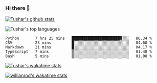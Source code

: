 ### Hi there 👋
[![Tushar's github stats](https://github-readme-stats.vercel.app/api?username=tushar2407&theme=radical&show_icons=true)](https://github.com/tushar2407/github-readme-stats)

<!-- <img align="center" src="https://github-readme-stats.vercel.app/api/?username=tushar2407&show_icons=true&theme=dark" /> -->

![Tushar's top languages](https://github-readme-stats.vercel.app/api/top-langs/?username=tushar2407&theme=radical&layout=compact&show_icons=true)

<!-- <img align="center" src="https://github-readme-stats.vercel.app/api/top-langs/?username=tushar2407&theme=radical&layout=compact" /> -->

<!--START_SECTION:waka-->
```text
Python       7 hrs 25 mins   █████████████████████▓░░░   86.34 % 
CSV          23 mins         █░░░░░░░░░░░░░░░░░░░░░░░░   04.60 % 
Markdown     21 mins         █░░░░░░░░░░░░░░░░░░░░░░░░   04.17 % 
TypeScript   7 mins          ▒░░░░░░░░░░░░░░░░░░░░░░░░   01.48 % 
Bash         5 mins          ▒░░░░░░░░░░░░░░░░░░░░░░░░   01.08 % 
```
<!--END_SECTION:waka-->

[![Tushar's wakatime stats](https://github-readme-stats.vercel.app/api/wakatime?username=tushar2407&theme=radical)](https://github.com/tushar2407/github-readme-stats)

[![willianrod's wakatime stats](https://github-readme-stats.vercel.app/api/wakatime?username=tushar2407)](https://github.com/anuraghazra/github-readme-stats)

<!--
**tushar2407/tushar2407** is a ✨ _special_ ✨ repository because its `README.md` (this file) appears on your GitHub profile.

Here are some ideas to get you started:

- 🔭 I’m currently working on ...
- 🌱 I’m currently learning ...
- 👯 I’m looking to collaborate on ...
- 🤔 I’m looking for help with ...
- 💬 Ask me about ...
- 📫 How to reach me: ...
- 😄 Pronouns: ...
- ⚡ Fun fact: ...
-->
